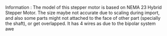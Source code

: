 Information : 
The model of this stepper motor is based on NEMA 23 Hybrid Stepper Motor. The size maybe not accurate due to scaling during import,
and also some parts might not attached to the face of other part (specially the shaft), or get overlapped. 
It has 4 wires as due to the bipolar system
awe
